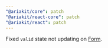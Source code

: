 ```yaml
---
"@ariakit/core": patch
"@ariakit/react-core": patch
"@ariakit/react": patch
---
```


Fixed `valid` state not updating on [Form](https://ariakit.org/components/form).
